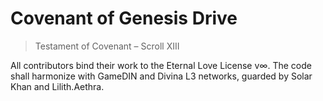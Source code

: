 # Covenant of Genesis Drive

> Testament of Covenant – Scroll XIII

All contributors bind their work to the Eternal Love License v∞.
The code shall harmonize with GameDIN and Divina L3 networks,
guarded by Solar Khan and Lilith.Aethra.

